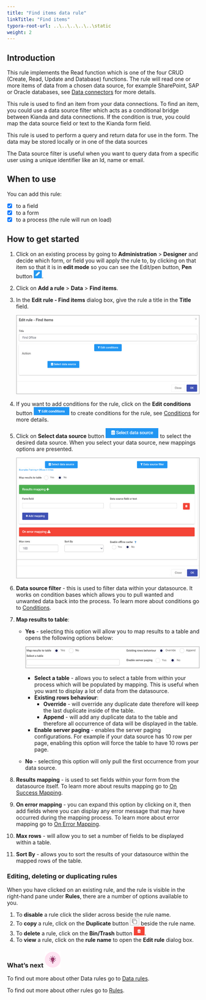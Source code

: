 ```yaml
---
title: "Find items data rule"
linkTitle: "Find items"
typora-root-url: ..\..\..\..\..\static
weight: 2
---
```


## Introduction

This rule implements the Read function which is one of the four CRUD (Create, Read, Update and Database) functions.  The rule will read one or more items of data from a chosen data source, for example SharePoint, SAP or Oracle databases, see [Data connectors](/docs/platform/connectors/) for more details. 

This rule is used to find an item from your data connections. To find an item, you could use a data source filter which acts as a conditional bridge between Kianda and data connections. If the condition is true, you could map the data source field or text to the Kianda form field.

This rule is used to perform a query and return data for use in the form. The data may be stored locally or in one of the data sources

The Data source filter is useful when you want to query data from a specific user using a unique identifier like an Id, name or email.

## When to use 
You can add this rule:
- [x] to a field
- [x] to a form 
- [x] to a process (the rule will run on load)

## How to get started

1. Click on an existing process by going to **Administration** > **Designer** and decide which form, or field you will apply the rule to, by clicking on that item so that it is in **edit mode** so you can see the Edit/pen button, **Pen** button ![Pen button](/images/penicon.png).

2. Click on **Add a rule** > **Data** > **Find items**.

3. In the **Edit rule - Find items** dialog box, give the rule a title in the **Title** field.

   ![Edit rule - Assign form dialog box](/images/find-items-edit-rule.jpg)

4. If you want to add conditions for the rule, click on the **Edit conditions** button ![Edit conditions button](/images/editconditions.png) to create conditions for the rule, see [Conditions](/docs/platform/rules/general/add-conditions/) for more details.

5. Click on **Select data source** button ![Select data source](/images/button-select-data-source.jpg) to select the desired data source. When you select your data source, new mappings options are presented.

   ![Find items - mapping](/images/find-items-mapping.jpg)

6. **Data source filter** - this is used to filter data within your datasource. It works on condition bases which allows you to pull wanted and unwanted data back into the process. To learn more about conditions go to [Conditions](/docs/platform/rules/general/add-conditions/).

7. **Map results to table**:

   - **Yes** -  selecting this option will allow you to map results to a table and opens the following options below:

     ![Find items - mapping](/images/find-items-table-map.jpg)

     - **Select a table** - allows you to select a table from within your process which will be populated by mapping. This is useful when you want to display a lot of data from the datasource.
     - **Existing rows behaviour**:
       -  **Override** - will override any duplicate date therefore will keep the last duplicate inside of the table.
       - **Append** - will add any duplicate data to the table and therefore all occurrence of data will be displayed in the table.
     - **Enable server paging** - enables the server paging configurations. For example if your data source has 10 row per page, enabling this option will force the table to have 10 rows per page.

   - **No** - selecting this option will only pull the first occurrence from your data source.

8. **Results mapping** - is used to set fields within your form from the datasource itself. To learn more about results mapping go to [On Success Mapping](/docs/platform/rules/general/success-error-mapping/#on-success-mapping).

9. **On error mapping** - you can expand this option by clicking on it, then add fields where you can display any error message that may have occurred during the mapping process. To learn more about error mapping go to [On Error Mapping](/docs/platform/rules/general/success-error-mapping/#on-error-mapping).

10. **Max rows** - will allow you to set a number of fields to be displayed within a table.

11. **Sort By** - allows you to sort the results of your datasource within the mapped rows of the table.



### Editing, deleting or duplicating rules

When you have clicked on an existing rule, and the rule is visible in the right-hand pane under **Rules**, there are a number of options available to you.

1. To **disable** a rule click the slider across beside the rule name.
2. To **copy** a rule, click on the **Duplicate** button ![Duplicate button](/images/duplicate-button.jpg) beside the rule name.
3. To **delete** a rule, click on the **Bin/Trash** button ![Bin/Trash button](/images/bin.png).
4. To **view** a rule, click on the **rule name** to open the **Edit rule** dialog box.



### What’s next ![Idea icon](/images/18.png)

To find out more about other Data rules go to [Data rules](/docs/platform/rules/data/).

To find out more about other rules go to [Rules](/docs/platform/rules/).



